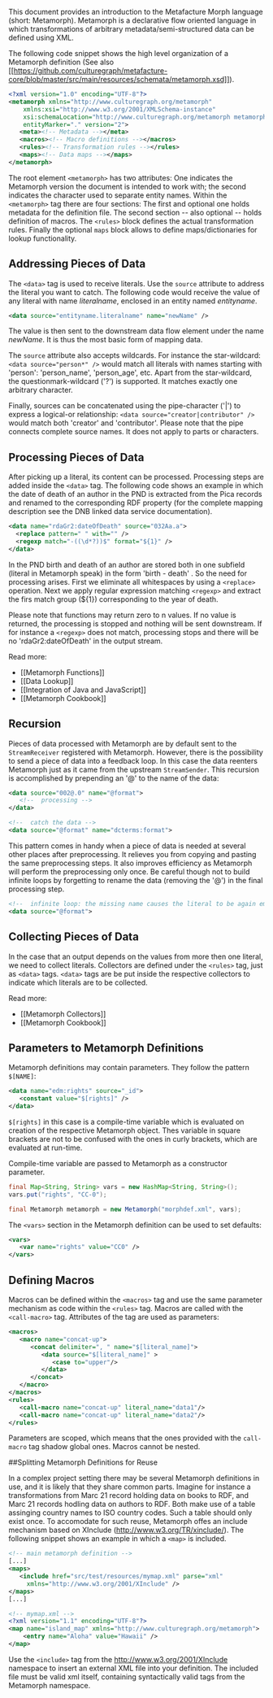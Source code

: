This document provides an introduction to the Metafacture Morph language (short: Metamorph). Metamorph is a declarative flow oriented language in which transformations of arbitrary metadata/semi-structured data can be defined using XML.

The following code snippet shows the high level organization of a Metamorph definition (See also  [[https://github.com/culturegraph/metafacture-core/blob/master/src/main/resources/schemata/metamorph.xsd]]).

```xml
<?xml version="1.0" encoding="UTF-8"?>
<metamorph xmlns="http://www.culturegraph.org/metamorph"
	xmlns:xsi="http://www.w3.org/2001/XMLSchema-instance"
	xsi:schemaLocation="http://www.culturegraph.org/metamorph metamorph.xsd"
	entityMarker="." version="2">
   <meta><!-- Metadata --></meta>
   <macros><!-- Macro definitions --></macros>
   <rules><!-- Transformation rules --></rules>
   <maps><!-- Data maps --></maps>
</metamorph>
```
 

The root element `<metamorph>` has two attributes: One indicates the Metamorph version the document is intended to work with; the second indicates the character used to separate entity names. Within the `<metamorph>` tag there are four sections:
The first and optional one holds metadata for the definition file. The second section -- also optional -- holds definition of macros.
The `<rules>` block defines the actual transformation rules. 
Finally the optional `maps` block allows to define maps/dictionaries for lookup functionality.

## Addressing Pieces of Data

The `<data>` tag is used to receive literals. Use the `source` attribute to address the literal you want to catch. The following code would receive the value of any literal with name _literalname_, enclosed in an entity named _entityname_.

```xml
<data source="entityname.literalname" name="newName" />
```

The value is then sent to the downstream data flow element under the name _newName_. It is thus the most basic form of mapping data. 


The `source` attribute also accepts wildcards. For instance the star-wildcard: `<data source="person*" />` would match all literals with names starting with 'person': 'person\_name', 'person\_age', etc.
Apart from the star-wildcard, the questionmark-wildcard ('?') is supported. It matches exactly one arbitrary character.

Finally, sources can be concatenated using the pipe-character ('|') to express a logical-or relationship: `<data source="creator|contributor" />` would match both 'creator' and 'contributor'. Please note that the pipe connects complete source names. It does not apply to parts or characters.

## Processing Pieces of Data
After picking up a literal, its content can be processed.
Processing steps are added inside the `<data>` tag. The following code shows an example in which the date of death of an author in the PND is extracted from the Pica records and renamed to the corresponding RDF property (for the complete mapping description see the DNB linked data service documentation).
```xml
<data name="rdaGr2:dateOfDeath" source="032Aa.a">
  <replace pattern=" " with="" />
  <regexp match="-((\d*?))$" format="${1}" />
</data>
```

In the PND birth and death of an author are stored both in one subfield (literal in Metamorph speak) in the form 'birth - death' . So the need for processing arises.
First we eliminate all whitespaces by using a `<replace>` operation. Next we apply regular expression matching `<regexp>` and extract the firs match group (${1}) corresponding to the year of death.

Please note that functions may return zero to n values. If no value is returned, the processing is stopped and nothing will be sent downstream. If for instance a `<regexp>` does not match, processing stops and there will be no 'rdaGr2:dateOfDeath' in the output stream.

Read more:
* [[Metamorph Functions]]
* [[Data Lookup]]
* [[Integration of Java and JavaScript]]
* [[Metamorph Cookbook]]



## Recursion

Pieces of data processed with Metamorph are by default sent to the `StreamReceiver` registered with Metamorph. However, there is the possibility to
send a piece of data into a feedback loop. In this case the data reenters
Metamorph just as it came from the upstream `StreamSender`. This recursion
is accomplished by prepending an '@' to the name of the data:

```xml
<data source="002@.0" name="@format">
   <!--  processing -->
</data>

<!--  catch the data -->
<data source="@format" name="dcterms:format">
```

This pattern comes in handy when a piece of data is needed at several other
places after preprocessing. It relieves you from copying and pasting the same
preprocessing steps. It also improves efficiency as Metamorph will perform the
preprocessing only once. Be careful though not to build infinite loops by
forgetting to rename the data (removing the '@') in the final processing step.

```xml
<!--  infinite loop: the missing name causes the literal to be again emitted as @format-->
<data source="@format">
```

## Collecting Pieces of Data

In the case that an output depends on the values from more then one literal, we
need to collect literals. Collectors are defined under the `<rules>` tag, just
as `<data>` tags. `<data>` tags are be put inside the respective collectors
to indicate which literals are to be collected. 

Read more:
* [[Metamorph Collectors]]
* [[Metamorph Cookbook]]

## Parameters to Metamorph Definitions

Metamorph definitions may contain parameters. They follow the pattern `$[NAME]`:

```xml
<data name="edm:rights" source="_id">
   <constant value="$[rights]" />
</data>
```

`$[rights]` in this case is a compile-time variable which is evaluated on
creation of the respective Metamorph object.
Thes variable in square brackets are not to be confused with the ones in curly
brackets, which are evaluated at run-time.

Compile-time variable are passed to Metamorph as a constructor parameter.

```java
final Map<String, String> vars = new HashMap<String, String>();
vars.put("rights", "CC-0");

final Metamorph metamorph = new Metamorph("morphdef.xml", vars);
```

The `<vars>` section in the Metamorph definition can be used to set defaults:

```xml
<vars>
   <var name="rights" value="CC0" />
</vars>
```

## Defining Macros

Macros can be defined within the `<macros>` tag and use the same parameter
mechanism as code within the `<rules>` tag. 
Macros are called with the `<call-macro>` tag. Attributes
of the tag are used as parameters:

```xml
<macros>
   <macro name="concat-up">
      <concat delimiter=", " name="$[literal_name]">
         <data source="$[literal_name]" >
            <case to="upper"/>
         </data>
      </concat>
   </macro>
</macros>
<rules>
   <call-macro name="concat-up" literal_name="data1"/>
   <call-macro name="concat-up" literal_name="data2"/>
</rules>
```

Parameters are scoped, which means that the ones provided with the `call-macro` tag shadow global ones. Macros cannot be nested.



##Splitting Metamorph Definitions for Reuse

In a complex project setting there may be several Metamorph definitions in use,
and it is likely that they share common parts. Imagine for instance a
transformations from Marc 21 record holding data on books to RDF, and Marc 21
records hodling data on authors to RDF. Both make use of a table assinging
country names to ISO country codes. Such a table should only exist once. To
accomodate for such reuse, Metamorph offes an include mechanism based on
XInclude (http://www.w3.org/TR/xinclude/). The following snippet shows an example in which a `<map>` is included.

```xml
<!-- main metamorph definition -->				
[...]
<maps>
   <include href="src/test/resources/mymap.xml" parse="xml"
	 xmlns="http://www.w3.org/2001/XInclude" />
</maps>
[...]
```

```xml
<!-- mymap.xml -->
<?xml version="1.1" encoding="UTF-8"?>
<map name="island_map" xmlns="http://www.culturegraph.org/metamorph">
	<entry name="Aloha" value="Hawaii" />
</map>
```

Use the `<include>` tag from the http://www.w3.org/2001/XInclude
namespace to insert an external XML file into your definition. The included file
must be valid xml itself, containing syntactically valid tags from the Metamorph
namespace.